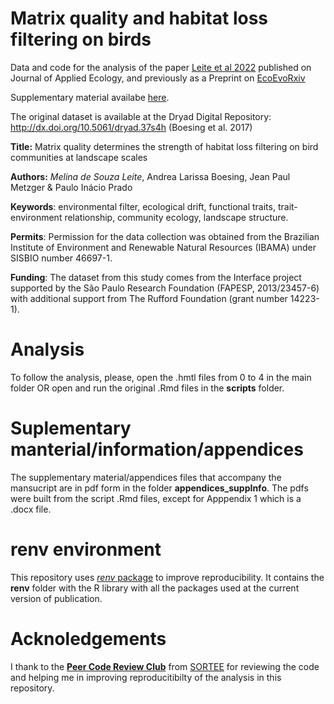 # Matrix quality and habitat loss filtering on birds

Data and code for the analysis of the paper [Leite et al 2022](https://besjournals.onlinelibrary.wiley.com/doi/10.1111/1365-2664.14275) published on Journal of Applied Ecology, and previously as a Preprint on [EcoEvoRxiv](https://ecoevorxiv.org/bhec5) 

Supplementary material availabe [here](https://osf.io/m4av9/).

The original dataset is available at the Dryad Digital Repository: http://dx.doi.org/10.5061/dryad.37s4h (Boesing et al. 2017)

**Title:** Matrix quality determines the strength of habitat loss filtering on bird communities at landscape scales

**Authors:** _Melina de Souza Leite_, Andrea Larissa Boesing, Jean Paul Metzger & Paulo Inácio Prado

**Keywords**: environmental filter, ecological drift, functional traits, trait-environment relationship, community ecology, landscape structure.

**Permits**: Permission for the data collection was obtained from the Brazilian Institute of Environment and Renewable Natural Resources (IBAMA) under SISBIO number 46697-1.

**Funding**: The dataset from this study comes from the Interface project supported by the São Paulo Research Foundation (FAPESP, 2013/23457-6) with additional support from The Rufford Foundation (grant number 14223-1).

# Analysis

To follow the analysis, please, open the .hmtl files from 0 to 4 in the main folder OR open and run the original .Rmd files in the **scripts** folder.


# Suplementary manterial/information/appendices

The supplementary material/appendices files that accompany the mansucript are in pdf form in the folder **appendices_suppInfo**. The pdfs were built from the script .Rmd files, except for Apppendix 1 which is a .docx file.


# renv environment

This repository uses [_renv_ package](https://rstudio.github.io/renv/) to improve reproducibility. It contains the **renv** folder with the R library with all the packages used at the current version of publication.


# Acknoledgements

I thank to the [**Peer Code Review Club**](https://github.com/SORTEE/peer-code-review-resources) from [SORTEE](https://www.sortee.org/) for reviewing the code and helping me in improving reproducitibilty of the analysis in this repository.

